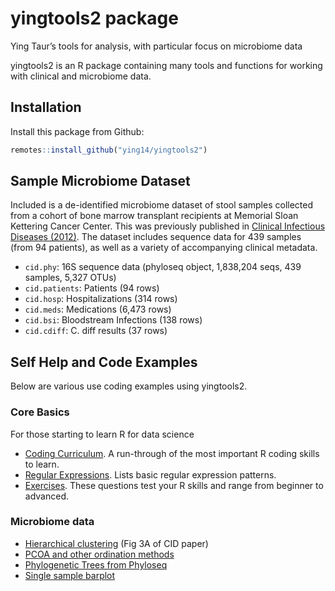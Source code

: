 yingtools2 package
================

Ying Taur’s tools for analysis, with particular focus on microbiome data

yingtools2 is an R package containing many tools and functions for
working with clinical and microbiome data.

## Installation

Install this package from Github:

``` r
remotes::install_github("ying14/yingtools2")
```

## Sample Microbiome Dataset

Included is a de-identified microbiome dataset of stool samples
collected from a cohort of bone marrow transplant recipients at Memorial
Sloan Kettering Cancer Center. This was previously published in
[Clinical Infectious Diseases
(2012)](https://www.ncbi.nlm.nih.gov/pmc/articles/PMC3657523/). The
dataset includes sequence data for 439 samples (from 94 patients), as
well as a variety of accompanying clinical metadata.

-   `cid.phy`: 16S sequence data (phyloseq object, 1,838,204 seqs, 439
    samples, 5,327 OTUs)
-   `cid.patients`: Patients (94 rows)
-   `cid.hosp`: Hospitalizations (314 rows)
-   `cid.meds`: Medications (6,473 rows)
-   `cid.bsi`: Bloodstream Infections (138 rows)
-   `cid.cdiff`: C. diff results (37 rows)

## Self Help and Code Examples

Below are various use coding examples using yingtools2.

### Core Basics

For those starting to learn R for data science

-   [Coding Curriculum](examples/curriculum.md). A run-through of the
    most important R coding skills to learn.
-   [Regular Expressions](examples/regex.md). Lists basic regular
    expression patterns.
-   [Exercises](examples/exercises.md). These questions test your R
    skills and range from beginner to advanced.

### Microbiome data

-   [Hierarchical clustering](examples/cid.hclust.md) (Fig 3A of CID
    paper)
-   [PCOA and other ordination methods](examples/pcoa.md)
-   [Phylogenetic Trees from Phyloseq](examples/phylotree.md)
-   [Single sample barplot](examples/taxbar.md)
